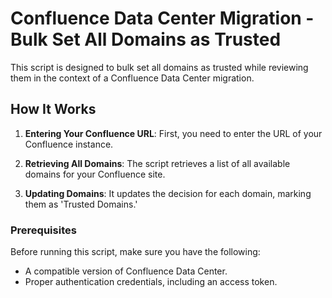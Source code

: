 # Confluence Data Center Migration - Bulk Set All Domains as Trusted

This script is designed to bulk set all domains as trusted while reviewing them in the context of a Confluence Data Center migration.

## How It Works

1. **Entering Your Confluence URL**: First, you need to enter the URL of your Confluence instance.

2. **Retrieving All Domains**: The script retrieves a list of all available domains for your Confluence site.

3. **Updating Domains**: It updates the decision for each domain, marking them as 'Trusted Domains.'

### Prerequisites

Before running this script, make sure you have the following:

- A compatible version of Confluence Data Center.
- Proper authentication credentials, including an access token.

